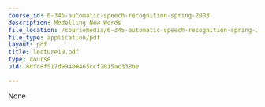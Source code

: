 ```yaml
---
course_id: 6-345-automatic-speech-recognition-spring-2003
description: Modelling New Words
file_location: /coursemedia/6-345-automatic-speech-recognition-spring-2003/8dfc8f517d99400465ccf2015ac338be_lecture19.pdf
file_type: application/pdf
layout: pdf
title: lecture19.pdf
type: course
uid: 8dfc8f517d99400465ccf2015ac338be

---
```

None